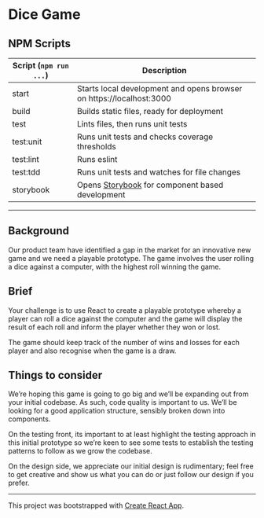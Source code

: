 # Dice Game

## NPM Scripts
| Script (`npm run ...`) | Description                                                                  |
|------------------------|------------------------------------------------------------------------------|
| start                  | Starts local development and opens browser on https://localhost:3000         |
| build                  | Builds static files, ready for deployment                                    |
| test                   | Lints files, then runs unit tests                                            |
| test:unit              | Runs unit tests and checks coverage thresholds                               |
| test:lint              | Runs eslint                                                                  |
| test:tdd               | Runs unit tests and watches for file changes                                 |
| storybook              | Opens [Storybook](https://storybook.js.org/) for component based development |

---

## Background
Our product team have identified a gap in the market for an innovative new game and we need a playable prototype.
The game involves the user rolling a dice against a computer, with the highest roll winning the game.

## Brief
Your challenge is to use React to create a playable prototype whereby a player can roll a dice against the computer and the game will display the result of each roll and inform the player whether they won or lost.

The game should keep track of the number of wins and losses for each player and also recognise when the game is a draw.

## Things to consider
We’re hoping this game is going to go big and we’ll be expanding out from your initial codebase.
As such, code quality is important to us. We’ll be looking for a good application structure, sensibly broken down into components.

On the testing front, its important to at least highlight the testing approach in this initial prototype so we’re keen to see some tests to establish the testing patterns to follow as we grow the codebase.

On the design side, we appreciate our initial design is rudimentary; feel free to get creative and show us what you can do or just follow our design if you prefer.

---

This project was bootstrapped with [Create React App](https://github.com/facebook/create-react-app).
